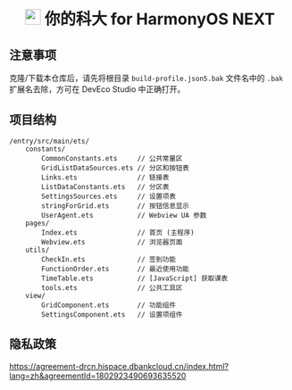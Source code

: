 
<div align="center">

# <image src="AppScope/resources/base/media/icon_round.png" height="28" width="28"/> 你的科大 for HarmonyOS NEXT

</div>

## 注意事项

克隆/下载本仓库后，请先将根目录 `build-profile.json5.bak` 文件名中的 `.bak` 扩展名去除，方可在 DevEco Studio 中正确打开。

## 项目结构

```
/entry/src/main/ets/
    constants/
        CommonConstants.ets     // 公共常量区
        GridListDataSources.ets // 分区和按钮表
        Links.ets               // 链接表
        ListDataConstants.ets   // 分区表
        SettingsSources.ets     // 设置项表
        stringForGrid.ets       // 按钮信息显示
        UserAgent.ets           // Webview UA 参数
    pages/
        Index.ets               // 首页 (主程序)
        Webview.ets             // 浏览器页面
    utils/
        CheckIn.ets             // 签到功能
        FunctionOrder.ets       // 最近使用功能
        TimeTable.ets           // [JavaScript] 获取课表
        tools.ets               // 公共工具区
    view/
        GridComponent.ets       // 功能组件
        SettingsComponent.ets   // 设置项组件
```

## 隐私政策

https://agreement-drcn.hispace.dbankcloud.cn/index.html?lang=zh&agreementId=1802923490693635520
